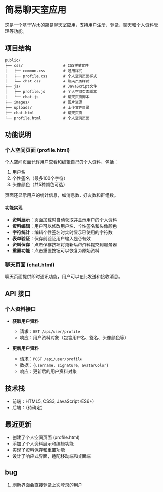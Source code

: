 # 简易聊天室应用

这是一个基于Web的简易聊天室应用，支持用户注册、登录、聊天和个人资料管理等功能。

## 项目结构

```
public/
├── css/                  # CSS样式文件
│   ├── common.css        # 通用样式
│   ├── profile.css       # 个人空间页面样式
│   └── chat.css          # 聊天页面样式
├── js/                   # JavaScript文件
│   ├── profile.js        # 个人空间页面脚本
│   └── chat.js           # 聊天页面脚本
├── images/               # 图片资源
├── uploads/              # 上传文件目录
├── chat.html             # 聊天页面
└── profile.html          # 个人空间页面
```

## 功能说明

### 个人空间页面 (profile.html)

个人空间页面允许用户查看和编辑自己的个人资料，包括：

1. 用户名
2. 个性签名（最多100个字符）
3. 头像颜色（共5种颜色可选）

页面还显示用户的统计信息，如消息数、好友数和群组数。

#### 功能实现

- **资料展示**：页面加载时自动获取并显示用户的个人资料
- **资料编辑**：用户可以修改用户名、个性签名和头像颜色
- **字符统计**：编辑个性签名时实时显示已使用的字符数
- **表单验证**：保存前验证用户输入是否有效
- **资料保存**：点击保存按钮将更新后的资料提交到服务器
- **重置功能**：点击重置按钮可以恢复为原始资料

### 聊天页面 (chat.html)

聊天页面提供即时通讯功能，用户可以在此发送和接收消息。

## API 接口

### 个人资料接口

- **获取用户资料**
  - 请求：`GET /api/user/profile`
  - 响应：用户资料对象（包含用户名、签名、头像颜色等）

- **更新用户资料**
  - 请求：`POST /api/user/profile`
  - 数据：`{username, signature, avatarColor}`
  - 响应：更新后的用户资料对象

## 技术栈

- 前端：HTML5, CSS3, JavaScript (ES6+)
- 后端：（待确定）

## 最近更新

- 创建了个人空间页面 (profile.html)
- 添加了个人资料展示和编辑功能
- 实现了资料保存和重置功能
- 设计了响应式界面，适配移动端和桌面端 


## bug
1. 刷新界面会直接登录上次登录的用户